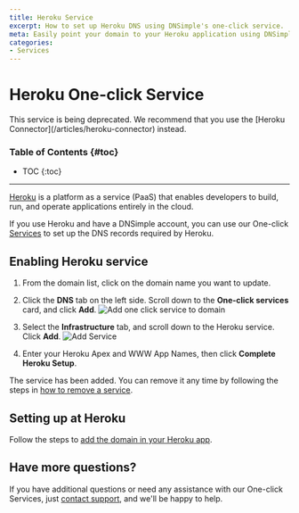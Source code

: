 ```yaml
---
title: Heroku Service
excerpt: How to set up Heroku DNS using DNSimple's one-click service.
meta: Easily point your domain to your Heroku application using DNSimple's one-click service. Follow our step-by-step guide to streamline your setup and enhance performance.
categories:
- Services
---
```


# Heroku One-click Service

<note>
This service is being deprecated. We recommend that you use the [Heroku Connector](/articles/heroku-connector) instead.
</note>

### Table of Contents {#toc}

* TOC
{:toc}

---

[Heroku](https://www.heroku.com) is a platform as a service (PaaS) that enables developers to build, run, and operate applications entirely in the cloud.

If you use Heroku and have a DNSimple account, you can use our One-click [Services](/categories/services/) to set up the DNS records required by Heroku.


## Enabling Heroku service

1. From the domain list, click on the domain name you want to update.
1. Click the **DNS** tab on the left side. Scroll down to the **One-click services** card, and click **Add**.
    ![Add one click service to domain](/files/add-one-click-service.png)

1. Select the **Infrastructure** tab, and scroll down to the Heroku service. Click **Add**.
    ![Add Service](/files/services-heroku.png)

1. Enter your Heroku Apex and WWW App Names, then click **Complete Heroku Setup**.

The service has been added. You can remove it any time by following the steps in [how to remove a service](/articles/services/#removing-services).

## Setting up at Heroku

Follow the steps to [add the domain in your Heroku app](https://devcenter.heroku.com/articles/custom-domains).

## Have more questions?

If you have additional questions or need any assistance with our One-click Services, just [contact support](https://dnsimple.com/feedback), and we'll be happy to help.

